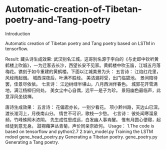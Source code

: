 # Automatic-creation-of-Tibetan-poetry-and-Tang-poetry
Introduction

Automatic creation of Tibetan poetry and Tang poetry based on LSTM in tensorflow.

Result:
藏头诗生成效果:
武汉别名江城，这哥别名源于李白的《与史郎中钦听黄鹤楼上吹笛》，一为迁客去长沙，西望长安不见家。黄鹤楼中吹玉笛，江城五月落梅花。镌刻于如今重建的黄鹤楼。下面以江城美景为头：
五言诗：
江焰红花里，风经雨起烟。
城西深夜后，叶满不胜经。
美洁漏将受，出门临碧池。
景间陪待罢，佳景尽依依。
七言诗：
江边树绿半堪山，八月西洲伴春色。
城郭花开雪满地，满江杨柳归何处。
美女尘中心自偶，远平一是子为珍。
景阳幽色最临声，此意浮风坐绕禅。

唐诗生成效果：
五言诗：
花偏君亦长，一别少看花。
项小黔州路，天边山已深。
渡长淮河上，月夜南山分。
情世不可识，歌枝一少愁。
七言诗：
彼处闻寒溜泉频，竹峰蛛网木浓阴。
先生成性思成远，白发幽人事肯醒。
惟有月圆心便寝，起经徒到意无身。
跂襟藉笋丛青菊，声价同亲奈欲何。
Usage：
1.The code is based on tensorflow and python2.7
2.train_model.py Training  the LSTM mdoel
gene_head_poetry.py Generating a Tibetan poetry.
gene_poetry.py Generating a Tang poetry.
